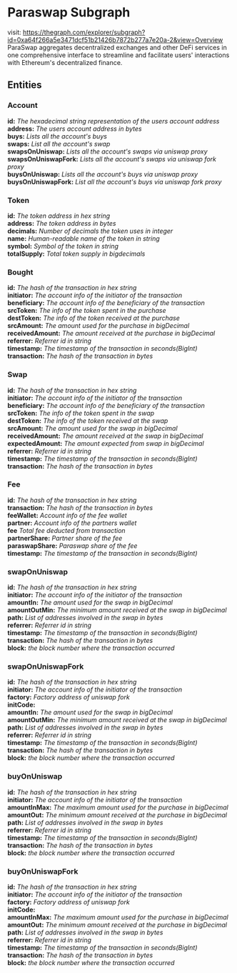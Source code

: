 # Paraswap Subgraph
visit: https://thegraph.com/explorer/subgraph?id=0xa64f266a5e3471dcf51b21426b7872b277a7e20a-2&view=Overview  
ParaSwap aggregates decentralized exchanges and other DeFi services in one comprehensive interface to streamline and facilitate users' interactions with Ethereum's decentralized finance.

## Entities  
### Account  
  **id:** *The hexadecimal string representation of the users account address*  
  **address:** *The users account address in bytes*  
  **buys:** *Lists all the account's buys*  
  **swaps:** *List all the account's swap*  
  **swapsOnUniswap:** *Lists all the account's swaps via uniswap proxy*  
  **swapsOnUniswapFork:** *Lists all the account's swaps via uniswap fork proxy*  
  **buysOnUniswap:** *Lists all the account's buys via uniswap proxy*  
  **buysOnUniswapFork:** *List all the account's buys via uniswap fork proxy*  
### Token  
  **id:** *The token address in hex string*  
  **address:** *The token address in bytes*  
  **decimals:** *Number of decimals the token uses in integer*  
  **name:** *Human-readable name of the token in string*  
  **symbol:** *Symbol of the token in string*  
  **totalSupply:** *Total token supply in bigdecimals*  
### Bought  
  **id:** *The hash of the transaction in hex string*  
  **initiator:** *The account info of the initiator of the transaction*  
  **beneficiary:** *The account info of the beneficiary of the transaction*  
  **srcToken:** *The info of the token spent in the purchase*  
  **destToken:** *The info of the token received at the purchase*  
  **srcAmount:** *The amount used for the purchase in bigDecimal*  
  **receivedAmount:** *The amount received at the purchase in bigDecimal*  
  **referrer:** *Referrer id in string*  
  **timestamp:** *The timestamp of the transaction in seconds(BigInt)*  
  **transaction:** *The hash of the transaction in bytes*
### Swap  
  **id:** *The hash of the transaction in hex string*  
  **initiator:** *The account info of the initiator of the transaction*    
  **beneficiary:** *The account info of the beneficiary of the transaction*  
  **srcToken:** *The info of the token spent in the swap*  
  **destToken:** *The info of the token received at the swap*  
  **srcAmount:** *The amount used for the swap in bigDecimal*  
  **receivedAmount:** *The amount received at the swap in bigDecimal*   
  **expectedAmount:** *The amount expected from swap in bigDecimal*  
  **referrer:** *Referrer id in string*  
  **timestamp:** *The timestamp of the transaction in seconds(BigInt)*  
  **transaction:** *The hash of the transaction in bytes*  
### Fee  
  **id:** *The hash of the transaction in hex string*  
  **transaction:** *The hash of the transaction in bytes*   
  **feeWallet:** *Account info of the fee wallet*  
  **partner:** *Account info of the partners wallet*  
  **fee** *Total fee deducted from transaction*  
  **partnerShare:** *Partner share of the fee*  
  **paraswapShare:** *Paraswap share of the fee*  
  **timestamp:** *The timestamp of the transaction in seconds(BigInt)*  
### swapOnUniswap  
  **id:** *The hash of the transaction in hex string*  
  **initiator:** *The account info of the initiator of the transaction*  
  **amountIn:** *The amount used for the swap in bigDecimal*   
  **amountOutMin:** *The minimum amount received at the swap in bigDecimal*  
  **path:** *List of addresses involved in the swap in bytes*  
  **referrer:** *Referrer id in string*  
  **timestamp:** *The timestamp of the transaction in seconds(BigInt)*  
  **transaction:** *The hash of the transaction in bytes*  
  **block:** *the block number where the transaction occurred*  
### swapOnUniswapFork  
  **id:** *The hash of the transaction in hex string*  
  **initiator:** *The account info of the initiator of the transaction*  
  **factory:** *Factory address of uniswap fork*  
  **initCode:**   
  **amountIn:** *The amount used for the swap in bigDecimal*   
  **amountOutMin:** *The minimum amount received at the swap in bigDecimal*  
  **path:** *List of addresses involved in the swap in bytes*  
  **referrer:** *Referrer id in string*   
  **timestamp:** *The timestamp of the transaction in seconds(BigInt)*  
  **transaction:** *The hash of the transaction in bytes*  
  **block:** *the block number where the transaction occurred*  
### buyOnUniswap 
  **id:** *The hash of the transaction in hex string*  
  **initiator:** *The account info of the initiator of the transaction*  
  **amountInMax:** *The maximum amount used for the purchase in bigDecimal*   
  **amountOut:** *The minimum amount received at the purchase in bigDecimal*  
  **path:** *List of addresses involved in the swap in bytes*  
  **referrer:** *Referrer id in string*  
  **timestamp:** *The timestamp of the transaction in seconds(BigInt)*  
  **transaction:** *The hash of the transaction in bytes*  
  **block:** *the block number where the transaction occurred*  
### buyOnUniswapFork  
  **id:** *The hash of the transaction in hex string*  
  **initiator:** *The account info of the initiator of the transaction*  
  **factory:** *Factory address of uniswap fork*  
  **initCode:**   
  **amountInMax:** *The maximum amount used for the purchase in bigDecimal*   
  **amountOut:** *The minimum amount received at the purchase in bigDecimal*  
  **path:** *List of addresses involved in the swap in bytes*  
  **referrer:** *Referrer id in string*  
  **timestamp:** *The timestamp of the transaction in seconds(BigInt)*  
  **transaction:** *The hash of the transaction in bytes*  
  **block:** *the block number where the transaction occurred*  
